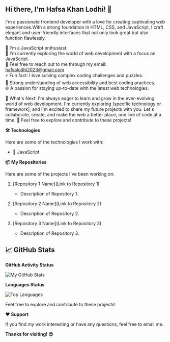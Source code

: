 ## Hi there, I'm Hafsa Khan Lodhi! 👋

I'm a passionate frontend developer with a love for creating captivating web experiences.With a strong foundation in HTML, CSS, and JavaScript, I craft elegant and user-friendly interfaces that not only look great but also function flawlessly.

🚀 I'm a JavaScript enthusiast.</br>
🌱 I'm currently exploring the world of web development with a focus on JavaScript.</br>
💬 Feel free to reach out to me through my email: hafsalodhi2023@gmail.com</br>
⚡ Fun fact: I love solving complex coding challenges and puzzles.</br>
📐 Strong understanding of web accessibility and best coding practices.</br>
🌐 A passion for staying up-to-date with the latest web technologies.</br>

🌱 What's Next: I'm always eager to learn and grow in the ever-evolving world of web development. I'm currently exploring [specific technology or framework], and I'm excited to share my future projects with you. Let's collaborate, create, and make the web a better place, one line of code at a time. 🚀 Feel free to explore and contribute to these projects!

**🛠️ Technologies**

Here are some of the technologies I work with:

- 🔧 JavaScript

 **📦 My Repositories**

Here are some of the projects I've been working on:

1. [Repository 1 Name](Link to Repository 1)
   - Description of Repository 1.

2. [Repository 2 Name](Link to Repository 2)
   - Description of Repository 2.

3. [Repository 3 Name](Link to Repository 3)
   - Description of Repository 3.

## 📈 GitHub Stats

**GitHub Activity Status**

![My GitHub Stats](https://github-readme-stats.vercel.app/api?username=hafsalodhi2023&&show_icons=true&title_color=ffffff&icon_color=bb2acf&text_color=daf7dc&bg_color=151515) </br>

**Languages Status**

![Top Languages](https://github-readme-stats.vercel.app/api/top-langs/?username=hafsalodhi2023&&show_icons=true&title_color=ffffff&icon_color=bb2acf&text_color=daf7dc&bg_color=151515)</br>

Feel free to explore and contribute to these projects!

**❤️ Support**

If you find my work interesting or have any questions, feel free to email me.

**Thanks for visiting! 😊**
